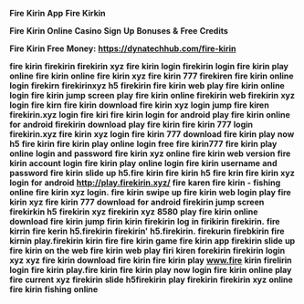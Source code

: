 <strong>Fire</strong> <strong>Kirin</strong> <strong>App</strong> <strong>Fire</strong> <strong>Kirkin</strong>

<strong>Fire</strong> <strong>Kirin</strong> <strong>Online</strong> <strong>Casino</strong> <strong>Sign</strong> <strong>Up</strong> <strong>Bonuses</strong> <strong>&</strong> <strong>Free</strong> <strong>Credits</strong>

<strong>Fire</strong> <strong>Kirin</strong> <strong>Free</strong> <strong>Money:</strong> <strong>https://dynatechhub.com/fire-kirin</strong>

<strong>fire</strong> <strong>kirin</strong> <strong>firekirin</strong> <strong>firekirin</strong> <strong>xyz</strong> <strong>fire</strong> <strong>kirin</strong> <strong>login</strong> <strong>firekirin</strong> <strong>login</strong> <strong>fire</strong> <strong>kirin</strong> <strong>play</strong> <strong>online</strong> <strong>fire</strong> <strong>kirin</strong> <strong>online</strong> <strong>fire</strong> <strong>kirin</strong> <strong>xyz</strong> <strong>fire</strong> <strong>kirin</strong> <strong>777</strong> <strong>firekiren</strong> <strong>fire</strong> <strong>kirin</strong> <strong>online</strong> <strong>login</strong> <strong>firekirn</strong> <strong>firekirinxyz</strong> <strong>h5</strong> <strong>firekirin</strong> <strong>fire</strong> <strong>kirin</strong> <strong>web</strong> <strong>play</strong> <strong>fire</strong> <strong>kirin</strong> <strong>online</strong> <strong>login</strong> <strong>fire</strong> <strong>kirin</strong> <strong>jump</strong> <strong>screen</strong> <strong>play</strong> <strong>fire</strong> <strong>kirin</strong> <strong>online</strong> <strong>firekirin</strong> <strong>web</strong> <strong>firekirin</strong> <strong>xyz</strong> <strong>login</strong> <strong>fire</strong> <strong>kirn</strong> <strong>fire</strong> <strong>kirin</strong> <strong>download</strong> <strong>fire</strong> <strong>kirin</strong> <strong>xyz</strong> <strong>login</strong> <strong>jump</strong> <strong>fire</strong> <strong>kiren</strong> <strong>firekirin.xyz</strong> <strong>login</strong> <strong>fire</strong> <strong>kiri</strong> <strong>fire</strong> <strong>kirin</strong> <strong>login</strong> <strong>for</strong> <strong>android</strong> <strong>play</strong> <strong>fire</strong> <strong>kirin</strong> <strong>online</strong> <strong>for</strong> <strong>android</strong> <strong>firekirin</strong> <strong>download</strong> <strong>play</strong> <strong>fire</strong> <strong>kirin</strong> <strong>fire</strong> <strong>kirin</strong> <strong>777</strong> <strong>login</strong> <strong>firekirin.xyz</strong> <strong>fire</strong> <strong>kirin</strong> <strong>xyz</strong> <strong>login</strong> <strong>fire</strong> <strong>kirin</strong> <strong>777</strong> <strong>download</strong> <strong>fire</strong> <strong>kirin</strong> <strong>play</strong> <strong>now</strong> <strong>h5</strong> <strong>fire</strong> <strong>kirin</strong> <strong>fire</strong> <strong>kirin</strong> <strong>play</strong> <strong>online</strong> <strong>login</strong> <strong>free</strong> <strong>fire</strong> <strong>kirin777</strong> <strong>fire</strong> <strong>kirin</strong> <strong>play</strong> <strong>online</strong> <strong>login</strong> <strong>and</strong> <strong>password</strong> <strong>fire</strong> <strong>kirin</strong> <strong>xyz</strong> <strong>online</strong> <strong>fire</strong> <strong>kirin</strong> <strong>web</strong> <strong>version</strong> <strong>fire</strong> <strong>kirin</strong> <strong>account</strong> <strong>login</strong> <strong>fire</strong> <strong>kirin</strong> <strong>play</strong> <strong>online</strong> <strong>login</strong> <strong>fire</strong> <strong>kirin</strong> <strong>username</strong> <strong>and</strong> <strong>password</strong> <strong>fire</strong> <strong>kirin</strong> <strong>slide</strong> <strong>up</strong> <strong>h5.fire</strong> <strong>kirin</strong> <strong>fire</strong> <strong>kirin</strong> <strong>h5</strong> <strong>fire</strong> <strong>krin</strong> <strong>fire</strong> <strong>kirin</strong> <strong>xyz</strong> <strong>login</strong> <strong>for</strong> <strong>android</strong> <strong>http://play.firekirin.xyz/</strong> <strong>fire</strong> <strong>karen</strong> <strong>fire</strong> <strong>kirin</strong> <strong>-</strong> <strong>fishing</strong> <strong>online</strong> <strong>fire</strong> <strong>kirin</strong> <strong>xyz</strong> <strong>login.</strong> <strong>fire</strong> <strong>kirin</strong> <strong>swipe</strong> <strong>up</strong> <strong>fire</strong> <strong>kirin</strong> <strong>web</strong> <strong>login</strong> <strong>play</strong> <strong>fire</strong> <strong>kirin</strong> <strong>xyz</strong> <strong>fire</strong> <strong>kirin</strong> <strong>777</strong> <strong>download</strong> <strong>for</strong> <strong>android</strong> <strong>firekirin</strong> <strong>jump</strong> <strong>screen</strong> <strong>firekirkin</strong> <strong>h5</strong> <strong>firekirin</strong> <strong>xyz</strong> <strong>firekirin</strong> <strong>xyz</strong> <strong>8580</strong> <strong>play</strong> <strong>fire</strong> <strong>kirin</strong> <strong>online</strong> <strong>download</strong> <strong>fire</strong> <strong>kirin</strong> <strong>jump</strong> <strong>firin</strong> <strong>kirin</strong> <strong>firekirin</strong> <strong>log</strong> <strong>in</strong> <strong>firikirin</strong> <strong>firekirin.</strong> <strong>fire</strong> <strong>kirrin</strong> <strong>fire</strong> <strong>kerin</strong> <strong>h5.firekirin</strong> <strong>firekirin'</strong> <strong>h5.firekirin.</strong> <strong>firekurin</strong> <strong>firebkirin</strong> <strong>fire</strong> <strong>kirnin</strong> <strong>play.firekirin</strong> <strong>kirin</strong> <strong>fire</strong> <strong>fire</strong> <strong>kirin</strong> <strong>game</strong> <strong>fire</strong> <strong>kirin</strong> <strong>app</strong> <strong>firekirin</strong> <strong>slide</strong> <strong>up</strong> <strong>fire</strong> <strong>kirin</strong> <strong>on</strong> <strong>the</strong> <strong>web</strong> <strong>fire</strong> <strong>kirin</strong> <strong>web</strong> <strong>play</strong> <strong>firi</strong> <strong>kiren</strong> <strong>forekirin</strong> <strong>firekirin</strong> <strong>login</strong> <strong>xyz</strong> <strong>xyz</strong> <strong>fire</strong> <strong>kirin</strong> <strong>download</strong> <strong>fire</strong> <strong>kirin</strong> <strong>fire</strong> <strong>kirin</strong> <strong>play</strong> <strong>www.fire</strong> <strong>kirin</strong> <strong>firelirin</strong> <strong>login</strong> <strong>fire</strong> <strong>kirin</strong> <strong>play.fire</strong> <strong>kirin</strong> <strong>fire</strong> <strong>kirin</strong> <strong>play</strong> <strong>now</strong> <strong>login</strong> <strong>fire</strong> <strong>kirin</strong> <strong>online</strong> <strong>play</strong> <strong>fire</strong> <strong>current</strong> <strong>xyz</strong> <strong>firekirin</strong> <strong>slide</strong> <strong>h5firekirin</strong> <strong>play</strong> <strong>firekirin</strong> <strong>firekirin</strong> <strong>xyz</strong> <strong>online</strong> <strong>fire</strong> <strong>kirin</strong> <strong>fishing</strong> <strong>online</strong>
